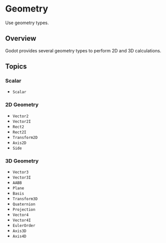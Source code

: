 # Geometry

Use geometry types.

## Overview

Godot provides several geometry types to perform 2D and 3D calculations.

## Topics

### Scalar

- ``Scalar``

### 2D Geometry

- ``Vector2``
- ``Vector2I``
- ``Rect2``
- ``Rect2I``
- ``Transform2D``
- ``Axis2D``
- ``Side``

### 3D Geometry

- ``Vector3``
- ``Vector3I``
- ``AABB``
- ``Plane``
- ``Basis``
- ``Transform3D``
- ``Quaternion``
- ``Projection``
- ``Vector4``
- ``Vector4I``
- ``EulerOrder``
- ``Axis3D``
- ``Axis4D``
